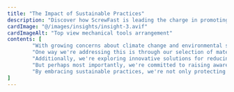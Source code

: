 ```yaml
---
title: "The Impact of Sustainable Practices"
description: "Discover how ScrewFast is leading the charge in promoting sustainability within the construction industry"
cardImage: "@/images/insights/insight-3.avif"
cardImageAlt: "Top view mechanical tools arrangement"
contents: [
        "With growing concerns about climate change and environmental sustainability, the construction industry is facing increasing pressure to adopt more eco-friendly practices. At ScrewFast, we're committed to doing our part to minimize our environmental footprint and promote sustainability in everything we do.",
        "One way we're addressing this is through our selection of materials and manufacturing processes. We prioritize sustainable materials and practices whenever possible, ensuring that our products are not only durable and reliable but also environmentally friendly.",
        "Additionally, we're exploring innovative solutions for reducing waste and conserving resources on construction sites. From modular construction techniques to recycling and repurposing materials, we're constantly seeking ways to minimize our impact on the planet.",
        "But perhaps most importantly, we're committed to raising awareness about the importance of sustainability in the construction industry. Through education and advocacy, we're working to inspire change and encourage others to join us in building a more sustainable future.",
        "By embracing sustainable practices, we're not only protecting the planet for future generations but also creating healthier, more resilient communities for everyone."
]
---
```

